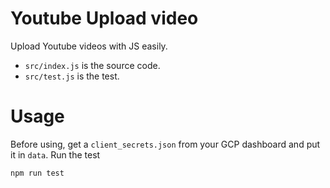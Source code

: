 # Youtube Upload video

Upload Youtube videos with JS easily.

- `src/index.js` is the source code.
- `src/test.js` is the test.

# Usage

Before using, get a `client_secrets.json` from your GCP dashboard and put it in `data`.
Run the test

```
npm run test
```
